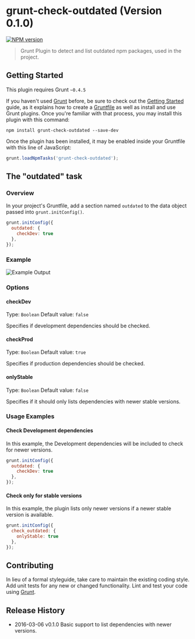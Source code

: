 # grunt-check-outdated (Version 0.1.0)

[![NPM version](https://travis-ci.org/creydr/grunt-check-outdated.svg?branch=master)](https://travis-ci.org/creydr/grunt-check-outdated)

> Grunt Plugin to detect and list outdated npm packages, used in the project.

## Getting Started
This plugin requires Grunt `~0.4.5`

If you haven't used [Grunt](http://gruntjs.com/) before, be sure to check out the [Getting Started](http://gruntjs.com/getting-started) guide, as it explains how to create a [Gruntfile](http://gruntjs.com/sample-gruntfile) as well as install and use Grunt plugins. Once you're familiar with that process, you may install this plugin with this command:

```shell
npm install grunt-check-outdated --save-dev
```

Once the plugin has been installed, it may be enabled inside your Gruntfile with this line of JavaScript:

```js
grunt.loadNpmTasks('grunt-check-outdated');
```

## The "outdated" task

### Overview
In your project's Gruntfile, add a section named `outdated` to the data object passed into `grunt.initConfig()`.

```js
grunt.initConfig({
  outdated: {
    checkDev: true
  },
});
```

### Example

![Example Output](http://fs5.directupload.net/images/160312/g66u7x5v.png)

### Options

#### checkDev
Type: `Boolean`
Default value: `false`

Specifies if development dependencies should be checked.

#### checkProd
Type: `Boolean`
Default value: `true`

Specifies if production dependencies should be checked.

#### onlyStable
Type: `Boolean`
Default value: `false`

Specifies if it should only lists dependencies with newer stable versions.

### Usage Examples

#### Check Development dependencies
In this example, the Development dependencies will be included to check for newer versions.

```js
grunt.initConfig({
  outdated: {
    checkDev: true
  },
});
```

#### Check only for stable versions
In this example, the plugin lists only newer versions if a newer stable version is available.

```js
grunt.initConfig({
  check_outdated: {
    onlyStable: true
  },
});
```

## Contributing
In lieu of a formal styleguide, take care to maintain the existing coding style. Add unit tests for any new or changed functionality. Lint and test your code using [Grunt](http://gruntjs.com/).

## Release History

* 2016-03-06  v0.1.0  Basic support to list dependencies with newer versions.
